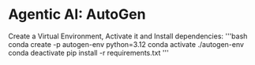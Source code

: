 # Agentic AI: AutoGen

Create a Virtual Environment, Activate it and Install dependencies:
'''bash
conda create -p autogen-env python=3.12
conda activate ./autogen-env
conda deactivate
pip install -r requirements.txt
'''

